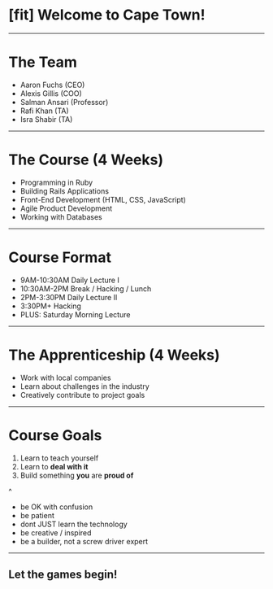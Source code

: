 # [fit] Welcome to Cape Town!

---

# The Team

* Aaron Fuchs (CEO)
* Alexis Gillis (COO)
* Salman Ansari (Professor)
* Rafi Khan (TA)
* Isra Shabir (TA)

---

# The Course (4 Weeks)

* Programming in Ruby
* Building Rails Applications
* Front-End Development (HTML, CSS, JavaScript)
* Agile Product Development
* Working with Databases

---

# Course Format

* 9AM-10:30AM Daily Lecture I
* 10:30AM-2PM Break / Hacking / Lunch
* 2PM-3:30PM Daily Lecture II
* 3:30PM+ Hacking
* PLUS: Saturday Morning Lecture

---

# The Apprenticeship (4 Weeks)

* Work with local companies
* Learn about challenges in the industry
* Creatively contribute to project goals

---

# Course Goals

1. Learn to teach yourself
3. Learn to **deal with it**
4. Build something __you__ are **proud of**

^
* be OK with confusion
* be patient
* dont JUST learn the technology
* be creative / inspired
* be a builder, not a screw driver expert

---

## Let the games begin!